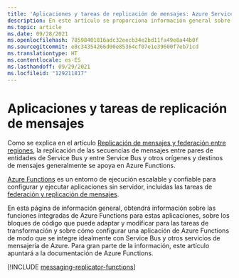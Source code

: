 ```yaml
---
title: 'Aplicaciones y tareas de replicación de mensajes: Azure Service Bus | Microsoft Docs'
description: En este artículo se proporciona información general sobre la compilación de aplicaciones y tareas de replicación de mensajes con Azure Functions.
ms.topic: article
ms.date: 09/28/2021
ms.openlocfilehash: 78598401816adc32eecb34e2bd11fa49e8a44b0f
ms.sourcegitcommit: e8c34354266d00e85364cf07e1e39600f7eb71cd
ms.translationtype: HT
ms.contentlocale: es-ES
ms.lasthandoff: 09/29/2021
ms.locfileid: "129211817"
---
```

# <a name="message-replication-tasks-and-applications"></a>Aplicaciones y tareas de replicación de mensajes

Como se explica en el artículo [Replicación de mensajes y federación entre regiones](service-bus-federation-overview.md), la replicación de las secuencias de mensajes entre pares de entidades de Service Bus y entre Service Bus y otros orígenes y destinos de mensajes generalmente se apoya en Azure Functions.

[Azure Functions](../azure-functions/functions-overview.md) es un entorno de ejecución escalable y confiable para configurar y ejecutar aplicaciones sin servidor, incluidas las tareas de [federación y replicación de mensajes](service-bus-federation-overview.md).

En esta página de información general, obtendrá información sobre las funciones integradas de Azure Functions para estas aplicaciones, sobre los bloques de código que puede adaptar y modificar para las tareas de transformación y sobre cómo configurar una aplicación de Azure Functions de modo que se integre idealmente con Service Bus y otros servicios de mensajería de Azure. Para gran parte de la información, este artículo apuntará a la documentación de Azure Functions.

[!INCLUDE [messaging-replicator-functions](../../includes/messaging-replicator-functions.md)]
